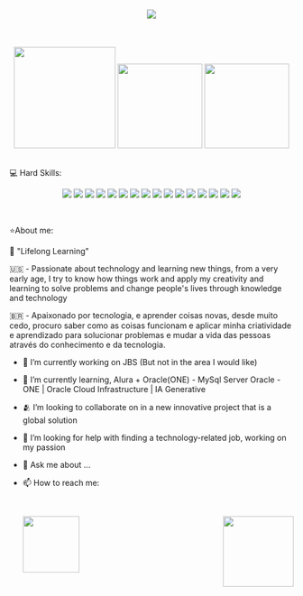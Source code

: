 
<h1 align="center"><img src="https://git-profile-readme-banner.vercel.app/api/python?username=luiscutilak&txt=Software%20Developer%20and%20BackEnd%20Specialist."></h1>
</br>
<p align="center">
  <img src="https://github.com/user-attachments/assets/0896f852-b1ae-4cec-8ff7-00c4f3d398ff" width="180">
  <img src="https://github.com/user-attachments/assets/e50ede46-7fd5-463d-826f-0639ef30d4aa" width="150">
  <img src="https://github.com/user-attachments/assets/246cf414-d043-4aed-bc4a-ce7c03f2ab21" width="150">
</br>
</br>
</p>

💻 Hard Skills:</br>

<p align="center">
  <img src="https://img.shields.io/badge/VSCode-0078D4?style=for-the-badge&logo=visual%20studio%20code&logoColor=white">
  <img src="https://img.shields.io/badge/IntelliJ_IDEA-000000.svg?style=for-the-badge&logo=intellij-idea&logoColor=white">
  <img src="https://img.shields.io/badge/Java-ED8B00?style=for-the-badge&logo=openjdk&logoColor=white">
  <img src="https://img.shields.io/badge/JavaScript-F7DF1E?style=for-the-badge&logo=javascript&logoColor=black">
  <img src="https://img.shields.io/badge/TypeScript-007ACC?style=for-the-badge&logo=typescript&logoColor=white">
  <img src="https://img.shields.io/badge/HTML-239120?style=for-the-badge&logo=html5&logoColor=white">
  <img src="https://img.shields.io/badge/CSS-239120?&style=for-the-badge&logo=css3&logoColor=white">
  <img src="https://img.shields.io/badge/Angular-DD0031?style=for-the-badge&logo=angular&logoColor=white">
  <img src="https://img.shields.io/badge/jQuery-0769AD?style=for-the-badge&logo=jquery&logoColor=white">
  <img src="https://img.shields.io/badge/Sass-CC6699?style=for-the-badge&logo=sass&logoColor=white">
  <img src="https://img.shields.io/badge/Amazon_AWS-FF9900?style=for-the-badge&logo=amazonaws&logoColor=white">
  <img src="https://img.shields.io/badge/Hibernate-59666C?style=for-the-badge&logo=Hibernate&logoColor=white">
  <img src="https://img.shields.io/badge/MySQL-00000F?style=for-the-badge&logo=mysql&logoColor=white">
  <img src="https://img.shields.io/badge/Spring_Security-6DB33F?style=for-the-badge&logo=Spring-Security&logoColor=white">
  <img src="https://img.shields.io/badge/Spring-6DB33F.svg?style=for-the-badge&logo=Spring&logoColor=white">
  <img src="https://img.shields.io/badge/Spring%20Boot-6DB33F.svg?style=for-the-badge&logo=Spring-Boot&logoColor=white">
  </p>
</br>

⭐About me:

🙏 "Lifelong Learning" 

🇺🇸 - Passionate about technology and learning new things, from a very early age, I try to know how things work and apply my creativity and learning to solve problems and change people's lives through knowledge and technology

🇧🇷 - Apaixonado por tecnologia,  e aprender coisas novas, desde muito cedo, procuro saber como as coisas funcionam e aplicar minha criatividade e aprendizado para solucionar problemas e mudar a vida das pessoas através do conhecimento e da tecnologia.


- 🔭 I’m currently working on JBS (But not in the area I would like)
- 🌱 I’m currently learning, Alura + Oracle(ONE) - MySql Server Oracle - ONE | Oracle Cloud Infrastructure | IA Generative 
- 🫂 I’m looking to collaborate on in a new innovative project that is a global solution
- 🤔 I’m looking for help with finding a technology-related job, working on my passion
- 💬 Ask me about ...
- 📫 How to reach me:
  </br>
  </br>
  <div style="display: flex; justify-content: space-between;">
   
  [<img src="https://img.shields.io/badge/Gmail-EA4335.svg?style=for-the-badge&logo=Gmail&logoColor=white" width="100"/>](mailto:luiscutilak@gmail.com)

  [<img src="https://img.shields.io/badge/LinkedIn-0A66C2.svg?style=for-the-badge&logo=LinkedIn&logoColor=white" width="125"/>](https://www.linkedin.com/in/luis-fernando-cutilak-developer)

 </div>
